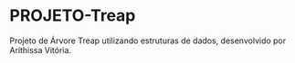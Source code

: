 # PROJETO-Treap
Projeto de Árvore Treap utilizando estruturas de dados, desenvolvido por Aríthissa Vitória.
